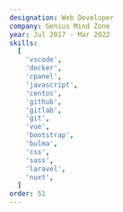 ```yaml
---
designation: Web Developer
company: Genius Mind Zone
year: Jul 2017 - Mar 2022
skills:
  [
    'vscode',
    'docker',
    'cpanel',
    'javascript',
    'centos',
    'github',
    'gitlab',
    'git',
    'vue',
    'bootstrap',
    'bulma',
    'css',
    'sass',
    'laravel',
    'nuxt',
  ]
order: 51
---
```

